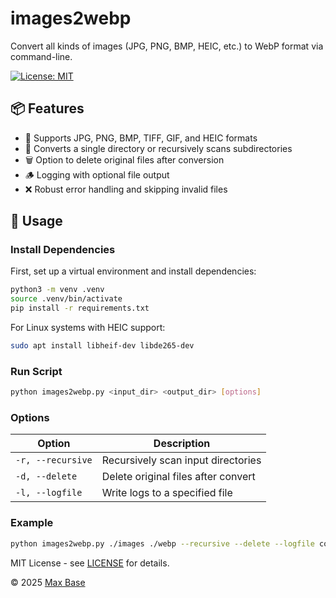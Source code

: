 # images2webp

Convert all kinds of images (JPG, PNG, BMP, HEIC, etc.) to WebP format via command-line.

[![License: MIT](https://img.shields.io/badge/License-MIT-yellow.svg)](LICENSE)

## 📦 Features

- 🔁 Supports JPG, PNG, BMP, TIFF, GIF, and HEIC formats
- 📁 Converts a single directory or recursively scans subdirectories
- 🗑️ Option to delete original files after conversion
- 🪵 Logging with optional file output
- ❌ Robust error handling and skipping invalid files

## 🚀 Usage

### Install Dependencies

First, set up a virtual environment and install dependencies:

```bash
python3 -m venv .venv
source .venv/bin/activate
pip install -r requirements.txt
```

For Linux systems with HEIC support:

```bash
sudo apt install libheif-dev libde265-dev
```

### Run Script

```bash
python images2webp.py <input_dir> <output_dir> [options]
```

### Options

| Option           | Description                          |
|------------------|--------------------------------------|
| `-r, --recursive` | Recursively scan input directories   |
| `-d, --delete`    | Delete original files after convert  |
| `-l, --logfile`   | Write logs to a specified file       |

### Example

```bash
python images2webp.py ./images ./webp --recursive --delete --logfile convert.log
```

MIT License - see [LICENSE](LICENSE) for details.

© 2025 [Max Base](https://github.com/BaseMax)
